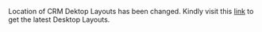 Location of CRM Dektop Layouts has been changed.
Kindly visit this [link](https://github.com/CiscoDevNet/webex-contact-center-crm-integrations) to get the latest Desktop Layouts.

